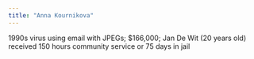 ```yaml
---
title: "Anna Kournikova"
---
```

1990s virus using email with JPEGs; $166,000; Jan De Wit (20 years old) received 150 hours community service or 75 days in jail

